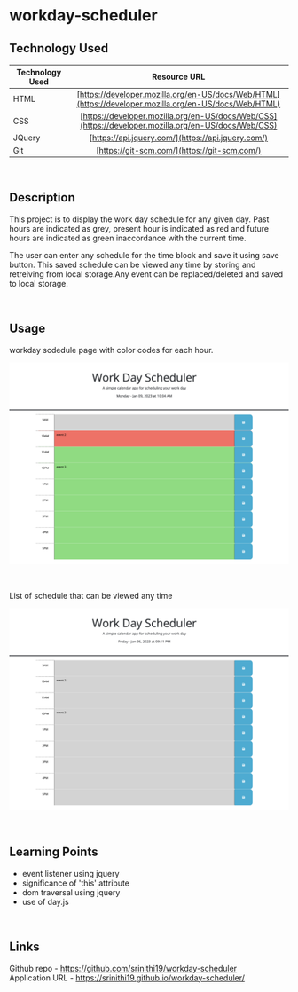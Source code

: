 # workday-scheduler
## Technology Used 

| Technology Used         | Resource URL           | 
| ------------- |:-------------:| 
| HTML    | [https://developer.mozilla.org/en-US/docs/Web/HTML](https://developer.mozilla.org/en-US/docs/Web/HTML) | 
| CSS     | [https://developer.mozilla.org/en-US/docs/Web/CSS](https://developer.mozilla.org/en-US/docs/Web/CSS)      |   
| JQuery | [https://api.jquery.com/](https://api.jquery.com/) |
| Git | [https://git-scm.com/](https://git-scm.com/)     |    

<br>

## Description 

This project is to display the work day schedule for any given day. Past hours are indicated as grey, present hour is indicated as red and future hours are indicated as green inaccordance with the current time.

The user can enter any schedule for the time block and save it using save button. This saved schedule can be viewed any time by storing and retreiving from local storage.Any event can be replaced/deleted and saved to local storage.

<br>

## Usage

workday scdedule page with color codes for each hour.

![colorcoded-schedulelist](assets/images/homepage.png)

<br>

List of schedule that can be viewed any time

![schedulelist](assets/images/work-schedule.png)

<br>

## Learning Points
* event listener using jquery
* significance of 'this' attribute
* dom traversal using jquery
* use of day.js

<br>

## Links

Github repo - https://github.com/srinithi19/workday-scheduler
<br>
Application URL - https://srinithi19.github.io/workday-scheduler/
<br>
